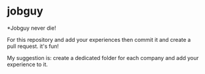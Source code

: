 # jobguy
*Jobguy never die!

For this repository and add your experiences then commit it and create a pull request.
it's fun!

My suggestion is:
create a dedicated folder for each company and add your experience to it.
